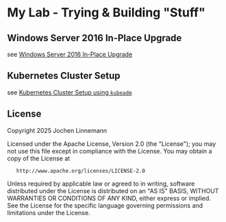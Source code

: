 # My Lab - Trying & Building "Stuff"

## Windows Server 2016 In-Place Upgrade

see [Windows Server 2016 In-Place Upgrade](./docs/windows-server/in-place-upgrade.md)

## Kubernetes Cluster Setup

see [Kubernetes Cluster Setup using `kubeadm`](./docs/kubernetes/cluster-setup-kubeadm.md)

## License

   Copyright 2025 Jochen Linnemann

   Licensed under the Apache License, Version 2.0 (the "License");
   you may not use this file except in compliance with the License.
   You may obtain a copy of the License at

       http://www.apache.org/licenses/LICENSE-2.0

   Unless required by applicable law or agreed to in writing, software
   distributed under the License is distributed on an "AS IS" BASIS,
   WITHOUT WARRANTIES OR CONDITIONS OF ANY KIND, either express or implied.
   See the License for the specific language governing permissions and
   limitations under the License.
